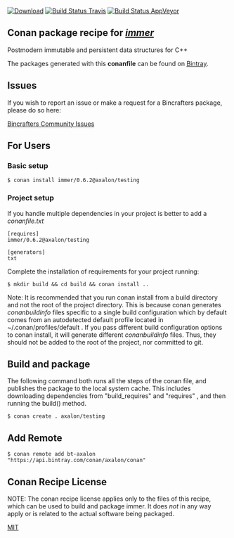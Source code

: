 [![Download](https://api.bintray.com/packages/axalon/conan/immer%3Aaxalon/images/download.svg)](https://bintray.com/axalon/conan/immer%3Aaxalon/_latestVersion)
[![Build Status Travis](https://travis-ci.org/slepasteur/conan-immer.svg?branch=testing%2F0.4.0)](https://travis-ci.org/slepasteur/conan-immer)
[![Build Status AppVeyor](https://ci.appveyor.com/api/projects/status/github/slepasteur/conan-immer?branch=testing%2F0.4.0&svg=true)](https://ci.appveyor.com/project/slepasteur/conan-immer)

## Conan package recipe for [*immer*](https://github.com/arximboldi/immer)

Postmodern immutable and persistent data structures for C++

The packages generated with this **conanfile** can be found on [Bintray](https://bintray.com/axalon/conan/immer%3Aaxalon).


## Issues

If you wish to report an issue or make a request for a Bincrafters package, please do so here:

[Bincrafters Community Issues](https://github.com/bincrafters/community/issues)


## For Users

### Basic setup

    $ conan install immer/0.6.2@axalon/testing

### Project setup

If you handle multiple dependencies in your project is better to add a *conanfile.txt*

    [requires]
    immer/0.6.2@axalon/testing

    [generators]
    txt

Complete the installation of requirements for your project running:

    $ mkdir build && cd build && conan install ..

Note: It is recommended that you run conan install from a build directory and not the root of the project directory.  This is because conan generates *conanbuildinfo* files specific to a single build configuration which by default comes from an autodetected default profile located in ~/.conan/profiles/default .  If you pass different build configuration options to conan install, it will generate different *conanbuildinfo* files.  Thus, they should not be added to the root of the project, nor committed to git.


## Build and package

The following command both runs all the steps of the conan file, and publishes the package to the local system cache.  This includes downloading dependencies from "build_requires" and "requires" , and then running the build() method.

    $ conan create . axalon/testing




## Add Remote

    $ conan remote add bt-axalon "https://api.bintray.com/conan/axalon/conan"


## Conan Recipe License

NOTE: The conan recipe license applies only to the files of this recipe, which can be used to build and package immer.
It does *not* in any way apply or is related to the actual software being packaged.

[MIT](https://github.com/axalon900/conan-immer/blob/testing/0.6.2/LICENSE.md)
